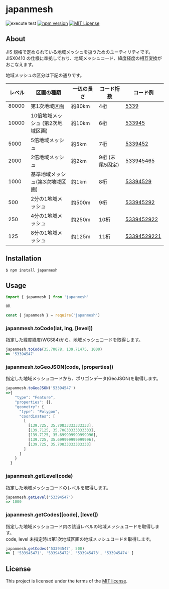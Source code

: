 # japanmesh

![execute test](https://github.com/qazsato/japanmesh/actions/workflows/execute-test.yml/badge.svg)
[![npm version](https://badge.fury.io/js/japanmesh.svg)](https://badge.fury.io/js/japanmesh)
[![MIT License](http://img.shields.io/badge/license-MIT-blue.svg?style=flat)](LICENSE)

## About

JIS 規格で定められている地域メッシュを扱うためのユーティリティです。  
JISX0410 の仕様に準拠しており、地域メッシュコード、緯度経度の相互変換がおこなえます。

地域メッシュの区分は下記の通りです。  

| レベル　 | 区画の種類　                   | 一辺の長さ　 | コード桁数　      | コード例                                                                          |
| ------ | --------------------------- | --------- | -------------- | ------------------------------------------------------------------------------- |
| 80000  | 第1次地域区画                  | 約80km　   | 4桁　           | [5339](https://gist.github.com/qazsato/fb26be6de0ecbefd107d7c1eff35cc5e)        |
| 10000  | 10倍地域メッシュ (第2次地域区画)　 | 約10km　   | 6桁　           | [533945](https://gist.github.com/qazsato/027f8dca59b2895d1040adc7e8621cc4)      |
| 5000   | 5倍地域メッシュ　               | 約5km　    | 7桁　           | [5339452](https://gist.github.com/qazsato/f9b7660c672c62a84febab62cbb29138)     |
| 2000   | 2倍地域メッシュ　               | 約2km　    | 9桁 (末尾5固定)　 | [533945465](https://gist.github.com/qazsato/f5d511b69fa2ef81cab60777c50b3269)   |
| 1000   | 基準地域メッシュ(第3次地域区画)    | 約1km　    | 8桁　           | [53394529](https://gist.github.com/qazsato/d9f219ba60e2d5193a8c1d65bce39fed)    |
| 500    | 2分の1地域メッシュ              | 約500m　   | 9桁　           | [533945292](https://gist.github.com/qazsato/bd3fe7aa7fbff441fd543a92814692b5)   |
| 250    | 4分の1地域メッシュ              | 約250m　   | 10桁　          | [5339452922](https://gist.github.com/qazsato/557430aaf0504f558b5cc45fcbe257b0)  |
| 125    | 8分の1地域メッシュ              | 約125m　   | 11桁　          | [53394529221](https://gist.github.com/qazsato/443642c41a6b074d7ec2bf3d5204bb56) |

## Installation

```
$ npm install japanmesh
```

## Usage

```javascript
import { japanmesh } from 'japanmesh'

OR

const { japanmesh } = require('japanmesh')
```

### japanmesh.toCode(lat, lng, [level])

指定した緯度経度(WGS84)から、地域メッシュコードを取得します。  

```javascript
japanmesh.toCode(35.70078, 139.71475, 1000)
=> '53394547'
```

### japanmesh.toGeoJSON(code, [properties])

指定した地域メッシュコードから、ポリゴンデータ(GeoJSON)を取得します。  

```javascript
japanmesh.toGeoJSON('53394547')
=>{
    "type": "Feature",
    "properties": {},
    "geometry": {
      "type": "Polygon",
      "coordinates": [
        [
          [139.725, 35.70833333333333],
          [139.7125, 35.70833333333333],
          [139.7125, 35.699999999999996],
          [139.725, 35.699999999999996],
          [139.725, 35.70833333333333]
        ]
      ]
    }
  }
```

### japanmesh.getLevel(code)

指定した地域メッシュコードのレベルを取得します。  

```javascript
japanmesh.getLevel('53394547')
=> 1000
```

### japanmesh.getCodes([code], [level])

指定した地域メッシュコード内の該当レベルの地域メッシュコードを取得します。  
code, level 未指定時は第1次地域区画の地域メッシュコードを取得します。

```javascript
japanmesh.getCodes('53394547', 500)
=> [ '533945471', '533945472', '533945473', '533945474' ]
```

## License

This project is licensed under the terms of the [MIT license](https://github.com/qazsato/japanmesh/blob/master/LICENSE).